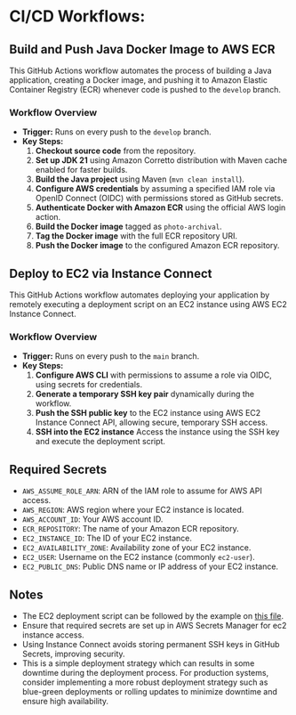 # CI/CD Workflows:

## Build and Push Java Docker Image to AWS ECR

This GitHub Actions workflow automates the process of building a Java application, creating a Docker image,
and pushing it to Amazon Elastic Container Registry (ECR) whenever code is pushed to the `develop` branch.

### Workflow Overview

- **Trigger:** Runs on every push to the `develop` branch.
- **Key Steps:**
  1. **Checkout source code** from the repository.
  2. **Set up JDK 21** using Amazon Corretto distribution with Maven cache enabled for faster builds.
  3. **Build the Java project** using Maven (`mvn clean install`).
  4. **Configure AWS credentials** by assuming a specified IAM role via OpenID Connect (OIDC) with permissions stored
     as GitHub secrets.
  5. **Authenticate Docker with Amazon ECR** using the official AWS login action.
  6. **Build the Docker image** tagged as `photo-archival`.
  7. **Tag the Docker image** with the full ECR repository URI.
  8. **Push the Docker image** to the configured Amazon ECR repository.

## Deploy to EC2 via Instance Connect

This GitHub Actions workflow automates deploying your application by remotely executing a deployment script
on an EC2 instance using AWS EC2 Instance Connect.

### Workflow Overview

- **Trigger:** Runs on every push to the `main` branch.
- **Key Steps:**
  1. **Configure AWS CLI** with permissions to assume a role via OIDC, using secrets for credentials.
  2. **Generate a temporary SSH key pair** dynamically during the workflow.
  3. **Push the SSH public key** to the EC2 instance using AWS EC2 Instance Connect API, allowing secure, temporary
     SSH access.
  4. **SSH into the EC2 instance** Access the instance using the SSH key and execute the deployment script.

## Required Secrets

- `AWS_ASSUME_ROLE_ARN`: ARN of the IAM role to assume for AWS API access.
- `AWS_REGION`: AWS region where your EC2 instance is located.
- `AWS_ACCOUNT_ID`: Your AWS account ID.
- `ECR_REPOSITORY`: The name of your Amazon ECR repository.
- `EC2_INSTANCE_ID`: The ID of your EC2 instance.
- `EC2_AVAILABILITY_ZONE`: Availability zone of your EC2 instance.
- `EC2_USER`: Username on the EC2 instance (commonly `ec2-user`).
- `EC2_PUBLIC_DNS`: Public DNS name or IP address of your EC2 instance.

## Notes

- The EC2 deployment script can be followed by the example on [this file](run.example.sh).
- Ensure that required secrets are set up in AWS Secrets Manager for ec2 instance access.
- Using Instance Connect avoids storing permanent SSH keys in GitHub Secrets, improving security.
- This is a simple deployment strategy which can results in some downtime during the deployment process. For production systems, consider implementing a more robust deployment strategy such as blue-green deployments or rolling updates to minimize downtime and ensure high availability.
